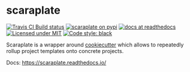 # scaraplate

[![Travis CI Build status][travis-badge]][travis-link]
[![scaraplate on pypi][pypi-badge]][pypi-link]
[![docs at readthedocs][docs-badge]][docs-link]
[![Licensed under MIT][license-badge]][license-link]
[![Code style: black][black-badge]][black-link]

[travis-badge]: https://travis-ci.org/rambler-digital-solutions/scaraplate.svg
[travis-link]: https://travis-ci.org/rambler-digital-solutions/scaraplate
[pypi-badge]: https://img.shields.io/pypi/v/scaraplate.svg
[pypi-link]: https://pypi.org/project/scaraplate/
[docs-badge]: https://readthedocs.org/projects/scaraplate/badge/?version=latest
[docs-link]: https://scaraplate.readthedocs.io/
[license-badge]: https://scaraplate.readthedocs.io/en/latest/_static/license.svg
[license-link]: https://github.com/rambler-digital-solutions/scaraplate/blob/master/LICENSE
[black-badge]: https://img.shields.io/badge/code%20style-black-000000.svg
[black-link]: https://github.com/psf/black


Scaraplate is a wrapper around [cookiecutter][cookiecutter]
which allows to repeatedly rollup project templates onto concrete projects.

[cookiecutter]: https://github.com/cookiecutter/cookiecutter

Docs: https://scaraplate.readthedocs.io/
